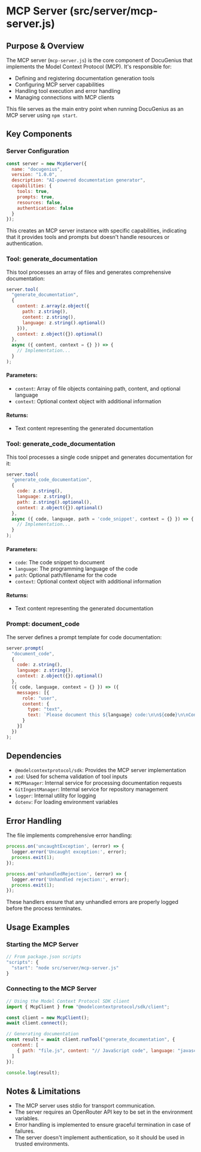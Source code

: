 # MCP Server (src/server/mcp-server.js)

## Purpose & Overview

The MCP server (`mcp-server.js`) is the core component of DocuGenius that implements the Model Context Protocol (MCP). It's responsible for:

- Defining and registering documentation generation tools 
- Configuring MCP server capabilities
- Handling tool execution and error handling
- Managing connections with MCP clients

This file serves as the main entry point when running DocuGenius as an MCP server using `npm start`.

## Key Components

### Server Configuration

```javascript
const server = new McpServer({
  name: "docugenius",
  version: "1.0.0",
  description: "AI-powered documentation generator",
  capabilities: {
    tools: true,
    prompts: true,
    resources: false,
    authentication: false
  }
});
```

This creates an MCP server instance with specific capabilities, indicating that it provides tools and prompts but doesn't handle resources or authentication.

### Tool: generate_documentation

This tool processes an array of files and generates comprehensive documentation:

```javascript
server.tool(
  "generate_documentation",
  {
    content: z.array(z.object({
      path: z.string(),
      content: z.string(),
      language: z.string().optional()
    })),
    context: z.object({}).optional()
  },
  async ({ content, context = {} }) => {
    // Implementation...
  }
);
```

#### Parameters:
- `content`: Array of file objects containing path, content, and optional language
- `context`: Optional context object with additional information

#### Returns:
- Text content representing the generated documentation

### Tool: generate_code_documentation

This tool processes a single code snippet and generates documentation for it:

```javascript
server.tool(
  "generate_code_documentation",
  {
    code: z.string(),
    language: z.string(),
    path: z.string().optional(),
    context: z.object({}).optional()
  },
  async ({ code, language, path = 'code_snippet', context = {} }) => {
    // Implementation...
  }
);
```

#### Parameters:
- `code`: The code snippet to document
- `language`: The programming language of the code
- `path`: Optional path/filename for the code
- `context`: Optional context object with additional information

#### Returns:
- Text content representing the generated documentation

### Prompt: document_code

The server defines a prompt template for code documentation:

```javascript
server.prompt(
  "document_code",
  {
    code: z.string(),
    language: z.string(),
    context: z.object({}).optional()
  },
  ({ code, language, context = {} }) => ({
    messages: [{
      role: "user",
      content: {
        type: "text",
        text: `Please document this ${language} code:\n\n${code}\n\nContext: ${JSON.stringify(context)}`
      }
    }]
  })
);
```

## Dependencies

- `@modelcontextprotocol/sdk`: Provides the MCP server implementation
- `zod`: Used for schema validation of tool inputs
- `MCPManager`: Internal service for processing documentation requests
- `GitIngestManager`: Internal service for repository management
- `logger`: Internal utility for logging
- `dotenv`: For loading environment variables

## Error Handling

The file implements comprehensive error handling:

```javascript
process.on('uncaughtException', (error) => {
  logger.error('Uncaught exception:', error);
  process.exit(1);
});

process.on('unhandledRejection', (error) => {
  logger.error('Unhandled rejection:', error);
  process.exit(1);
});
```

These handlers ensure that any unhandled errors are properly logged before the process terminates.

## Usage Examples

### Starting the MCP Server

```javascript
// From package.json scripts
"scripts": {
  "start": "node src/server/mcp-server.js"
}
```

### Connecting to the MCP Server

```javascript
// Using the Model Context Protocol SDK client
import { McpClient } from "@modelcontextprotocol/sdk/client";

const client = new McpClient();
await client.connect();

// Generating documentation
const result = await client.runTool("generate_documentation", {
  content: [
    { path: "file.js", content: "// JavaScript code", language: "javascript" }
  ]
});

console.log(result);
```

## Notes & Limitations

- The MCP server uses stdio for transport communication.
- The server requires an OpenRouter API key to be set in the environment variables.
- Error handling is implemented to ensure graceful termination in case of failures.
- The server doesn't implement authentication, so it should be used in trusted environments. 